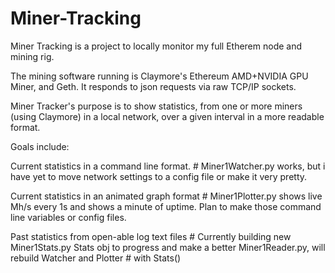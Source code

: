 # Miner-Tracking

Miner Tracking is a project to locally monitor my full Etherem node and mining rig. 

The mining software running is Claymore's Ethereum AMD+NVIDIA GPU Miner, and Geth. It responds to json requests via raw TCP/IP sockets. 

Miner Tracker's purpose is to show statistics, from one or more miners (using Claymore) in a local network, over a given interval in a more readable format. 

Goals include:

Current statistics in a command line format.
    # Miner1Watcher.py works, but i have yet to move network settings to a config file or make it very pretty.
    
Current statistics in an animated graph format
    # Miner1Plotter.py shows live Mh/s every 1s and shows a minute of uptime. Plan to make those command line variables or config files.
    
Past statistics from open-able log text files
    # Currently building new Miner1Stats.py Stats obj to progress and make a better Miner1Reader.py, will rebuild Watcher and Plotter
    # with Stats()
